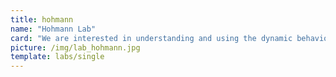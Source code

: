 ```yaml
---
title: hohmann
name: "Hohmann Lab"
card: "We are interested in understanding and using the dynamic behavior of signal transduction pathways."
picture: /img/lab_hohmann.jpg
template: labs/single
---
```

